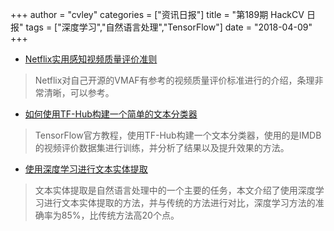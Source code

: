 +++
author = "cvley"
categories = ["资讯日报"]
title = "第189期 HackCV 日报"
tags = ["深度学习","自然语言处理","TensorFlow"]
date = "2018-04-09"
+++

- [Netflix实用感知视频质量评价准则](https://medium.com/netflix-techblog/toward-a-practical-perceptual-video-quality-metric-653f208b9652?from=hackcv&hmsr=hackcv.com&utm_medium=hackcv.com&utm_source=hackcv.com)

> Netflix对自己开源的VMAF有参考的视频质量评价标准进行的介绍，条理非常清晰，可以参考。

- [如何使用TF-Hub构建一个简单的文本分类器](https://www.tensorflow.org/tutorials/text_classification_with_tf_hub?from=hackcv&hmsr=hackcv.com&utm_medium=hackcv.com&utm_source=hackcv.com)

> TensorFlow官方教程，使用TF-Hub构建一个文本分类器，使用的是IMDB的视频评价数据集进行训练，并分析了结果以及提升效果的方法。

- [使用深度学习进行文本实体提取](https://towardsdatascience.com/entity-extraction-using-deep-learning-8014acac6bb8?from=hackcv&hmsr=hackcv.com&utm_medium=hackcv.com&utm_source=hackcv.com)

> 文本实体提取是自然语言处理中的一个主要的任务，本文介绍了使用深度学习进行文本实体提取的方法，并与传统的方法进行对比，深度学习方法的准确率为85%，比传统方法高20个点。

